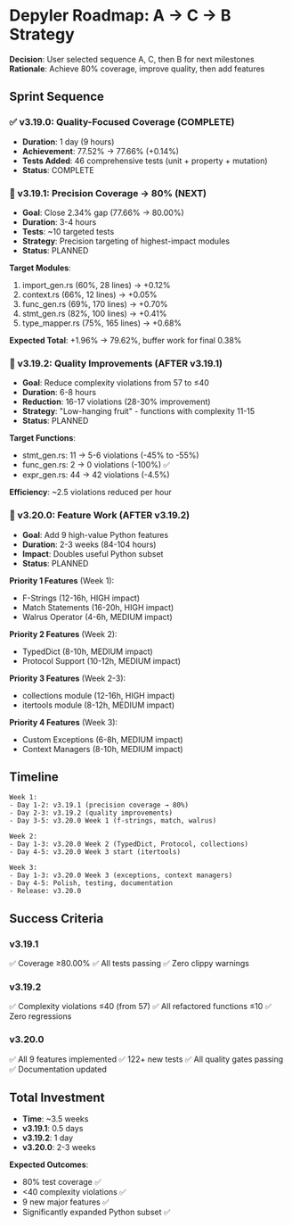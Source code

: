 # Depyler Roadmap: A → C → B Strategy

**Decision**: User selected sequence A, C, then B for next milestones
**Rationale**: Achieve 80% coverage, improve quality, then add features

## Sprint Sequence

### ✅ v3.19.0: Quality-Focused Coverage (COMPLETE)
- **Duration**: 1 day (9 hours)
- **Achievement**: 77.52% → 77.66% (+0.14%)
- **Tests Added**: 46 comprehensive tests (unit + property + mutation)
- **Status**: COMPLETE

### 🎯 v3.19.1: Precision Coverage → 80% (NEXT)
- **Goal**: Close 2.34% gap (77.66% → 80.00%)
- **Duration**: 3-4 hours
- **Tests**: ~10 targeted tests
- **Strategy**: Precision targeting of highest-impact modules
- **Status**: PLANNED

**Target Modules**:
1. import_gen.rs (60%, 28 lines) → +0.12%
2. context.rs (66%, 12 lines) → +0.05%
3. func_gen.rs (69%, 170 lines) → +0.70%
4. stmt_gen.rs (82%, 100 lines) → +0.41%
5. type_mapper.rs (75%, 165 lines) → +0.68%

**Expected Total**: +1.96% → 79.62%, buffer work for final 0.38%

### 🔧 v3.19.2: Quality Improvements (AFTER v3.19.1)
- **Goal**: Reduce complexity violations from 57 to ≤40
- **Duration**: 6-8 hours
- **Reduction**: 16-17 violations (28-30% improvement)
- **Strategy**: "Low-hanging fruit" - functions with complexity 11-15
- **Status**: PLANNED

**Target Functions**:
- stmt_gen.rs: 11 → 5-6 violations (-45% to -55%)
- func_gen.rs: 2 → 0 violations (-100%) ✅
- expr_gen.rs: 44 → 42 violations (-4.5%)

**Efficiency**: ~2.5 violations reduced per hour

### 🚀 v3.20.0: Feature Work (AFTER v3.19.2)
- **Goal**: Add 9 high-value Python features
- **Duration**: 2-3 weeks (84-104 hours)
- **Impact**: Doubles useful Python subset
- **Status**: PLANNED

**Priority 1 Features** (Week 1):
- F-Strings (12-16h, HIGH impact)
- Match Statements (16-20h, HIGH impact)
- Walrus Operator (4-6h, MEDIUM impact)

**Priority 2 Features** (Week 2):
- TypedDict (8-10h, MEDIUM impact)
- Protocol Support (10-12h, MEDIUM impact)

**Priority 3 Features** (Week 2-3):
- collections module (12-16h, HIGH impact)
- itertools module (8-12h, MEDIUM impact)

**Priority 4 Features** (Week 3):
- Custom Exceptions (6-8h, MEDIUM impact)
- Context Managers (8-10h, MEDIUM impact)

## Timeline

```
Week 1:
- Day 1-2: v3.19.1 (precision coverage → 80%)
- Day 2-3: v3.19.2 (quality improvements)
- Day 3-5: v3.20.0 Week 1 (f-strings, match, walrus)

Week 2:
- Day 1-3: v3.20.0 Week 2 (TypedDict, Protocol, collections)
- Day 4-5: v3.20.0 Week 3 start (itertools)

Week 3:
- Day 1-3: v3.20.0 Week 3 (exceptions, context managers)
- Day 4-5: Polish, testing, documentation
- Release: v3.20.0
```

## Success Criteria

### v3.19.1
✅ Coverage ≥80.00%
✅ All tests passing
✅ Zero clippy warnings

### v3.19.2
✅ Complexity violations ≤40 (from 57)
✅ All refactored functions ≤10
✅ Zero regressions

### v3.20.0
✅ All 9 features implemented
✅ 122+ new tests
✅ All quality gates passing
✅ Documentation updated

## Total Investment

- **Time**: ~3.5 weeks
- **v3.19.1**: 0.5 days
- **v3.19.2**: 1 day
- **v3.20.0**: 2-3 weeks

**Expected Outcomes**:
- 80% test coverage ✅
- <40 complexity violations ✅
- 9 new major features ✅
- Significantly expanded Python subset ✅
